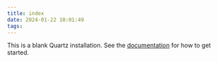 ```yaml
---
title: index
date: 2024-01-22 10:01:49
tags:
---
```


This is a blank Quartz installation.
See the [documentation](https://quartz.jzhao.xyz) for how to get started.
